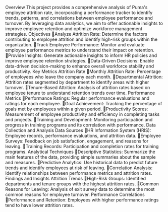 Overview
This project provides a comprehensive analysis of Puma's employee attrition rate, incorporating a performance tracker to identify trends, patterns, and correlations between employee performance and turnover. By leveraging data analytics, we aim to offer actionable insights to improve employee retention and optimize workforce management strategies.
Objectives
Analyze Attrition Rate: Determine the factors contributing to employee attrition and identify high-risk groups within the organization.
Track Employee Performance: Monitor and evaluate employee performance metrics to understand their impact on retention.
Provide Insights: Generate actionable insights to inform HR policies and improve employee retention strategies.
Data-Driven Decisions: Enable data-driven decision-making to enhance overall workforce stability and productivity.
Key Metrics
Attrition Rate
Monthly Attrition Rate: Percentage of employees who leave the company each month.
Departmental Attrition: Attrition rates segmented by department to identify areas with higher turnover.
Tenure-Based Attrition: Analysis of attrition rates based on employee tenure to understand retention trends over time.
Performance Metrics
Performance Ratings: Regular performance evaluations and ratings for each employee.
Goal Achievement: Tracking the percentage of goals met by employees within a given period.
Productivity Scores: Measurement of employee productivity and efficiency in completing tasks and projects.
Training and Development: Monitoring participation and progress in training programs and its correlation with performance.
Data Collection and Analysis
Data Sources
HR Information System (HRIS): Employee records, performance evaluations, and attrition data.
Employee Surveys: Feedback on job satisfaction, engagement, and reasons for leaving.
Training Records: Participation and completion rates for training programs.
Analytical Techniques
Descriptive Statistics: Summarize the main features of the data, providing simple summaries about the sample and measures.
Predictive Analytics: Use historical data to predict future trends and identify employees at risk of leaving.
Correlation Analysis: Identify relationships between performance metrics and attrition rates.
Findings and Insights
Attrition Trends
High-Risk Groups: Identified departments and tenure groups with the highest attrition rates.
Common Reasons for Leaving: Analysis of exit survey data to determine the most common reasons for employee turnover.
Performance Correlations
Performance and Retention: Employees with higher performance ratings tend to have lower attrition rates.
